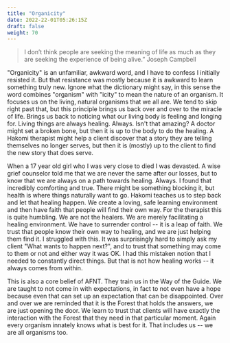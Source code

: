 ```yaml
---
title: "Organicity"
date: 2022-22-01T05:26:15Z
draft: false
weight: 70
---
```

>I don’t think people are seeking the meaning of life as much as they are seeking the experience of being alive.”
Joseph Campbell

"Organicity" is an unfamiliar, awkward word, and I have to confess I initially resisted it. But that resistance was mostly because it is awkward to learn something truly new. Ignore what the dictionary might say, in this sense the word combines "organism" with "icity" to mean the nature of an organism. It focuses us on the living, natural organisms that we all are. We tend to skip right past that, but this principle brings us back over and over to the miracle of life. Brings us back to noticing what our living body is feeling and longing for. Living things are always healing. Always. Isn't that amazing? A doctor might set a broken bone, but then it is up to the body to do the healing. A Hakomi therapist might help a client discover that a story they are telling themselves no longer serves, but then it is (mostly) up to the client to find the new story that does serve.

When a 17 year old girl who I was very close to died I was devasted. A wise grief counselor told me that we are never the same after our losses, but to know that we are always on a path towards healing. Always. I found that incredibly comforting and true. There might be something blocking it, but health is where things naturally want to go. Hakomi teaches us to step back and let that healing happen. We create a loving, safe learning environment and then have faith that people will find their own way. For the therapist this is quite humbling. We are not the healers. We are merely facilitating a healing environment. We have to surrender control -- it is a leap of faith.  We trust that people know their own way to healing, and we are just helping them find it. I struggled with this. It was surprisingly hard to simply ask my client "What wants to happen next?", and to trust that something may come to them or not and either way it was OK. I had this mistaken notion that I needed to constantly direct things. But that is not how healing works -- it always comes from within.

This is also a core belief of AFNT. They train us in the Way of the Guide. We are taught to not come in with expectations, in fact to not even have a hope because even that can set up an expectation that can be disappointed. Over and over we are reminded that it is the Forest that holds the answers, we are just opening the door. We learn to trust that clients will have exactly the interaction with the Forest that they need in that particular moment. Again every organism innately knows what is best for it. That includes us -- we are all organisms too.
